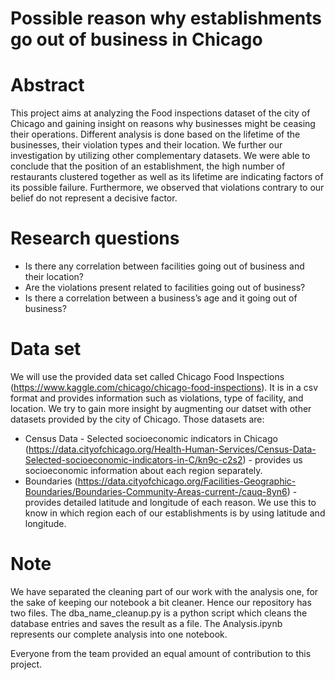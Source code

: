 # Possible reason why establishments go out of business in Chicago

# Abstract
This project aims at analyzing the Food inspections dataset of the city of Chicago and gaining insight on reasons why businesses might be ceasing their operations. Different analysis is done based on the lifetime of the businesses, their violation types and their location. We further our investigation by utilizing other complementary datasets. We were able to conclude that the position of an establishment, the high number of restaurants clustered together as well as its lifetime are indicating factors of its possible failure. Furthermore, we observed that violations contrary to our belief do not represent a decisive factor.

# Research questions
* Is there any correlation between facilities going out of business and their location?
* Are the violations present related to facilities going out of business?
* Is there a correlation between a business’s age and it going out of business?

# Data set
We will use the provided data set called Chicago Food Inspections (https://www.kaggle.com/chicago/chicago-food-inspections). It is in a csv format and provides information such as violations, type of facility, and location. We try to gain more insight by augmenting our datset with other datasets provided by the city of Chicago. Those datasets are:
* Census Data - Selected socioeconomic indicators in Chicago (https://data.cityofchicago.org/Health-Human-Services/Census-Data-Selected-socioeconomic-indicators-in-C/kn9c-c2s2) - provides us socioeconomic information about each region separately.
* Boundaries (https://data.cityofchicago.org/Facilities-Geographic-Boundaries/Boundaries-Community-Areas-current-/cauq-8yn6) - provides detailed latitude and longitude of each reason. We use this to know in which region each of our establishments is by using latitude and longitude.

# Note
We have separated the cleaning part of our work with the analysis one, for the sake of keeping our notebook a bit cleaner. Hence our repository has two files. The dba_name_cleanup.py is a python script which cleans the database entries and saves the result as a file. The Analysis.ipynb represents our complete analysis into one notebook.

Everyone from the team provided an equal amount of contribution to this project.
